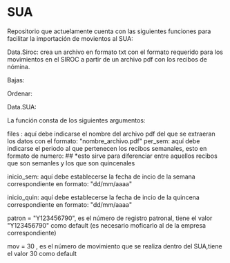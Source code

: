 # SUA

Repositorio que actuelamente cuenta con las siguientes funciones para facilitar la importación de movientos al SUA:

Data.Siroc: crea un archivo en formato txt con el formato requerido para los movimientos en el SIROC a partir de un archivo pdf con los recibos de nómina.

Bajas:

Ordenar:


Data.SUA: 

La función consta de los siguientes argumentos:

files : aquí debe indicarse el nombre del archivo pdf del que se extraeran los datos con el formato: "nombre_archivo.pdf" per_sem: aquí debe indicarse el periodo al que pertenecen los recibos semanales, esto en formato de numero: ## *esto sirve para diferenciar entre aquellos recibos que son semanles y los que son quincenales

inicio_sem: aquí debe establecerse la fecha de incio de la semana correspondiente en formato: "dd/mm/aaaa"

inicio_quin: aquí debe establecerse la fecha de incio de la quincena correspondiente en formato: "dd/mm/aaaa"

patron = "Y123456790", es el número de registro patronal, tiene el valor "Y123456790" como default (es necesario moficarlo al de la empresa correspondiente)

mov = 30 , es el número de movimiento que se realiza dentro del SUA,tiene el valor 30 como default
